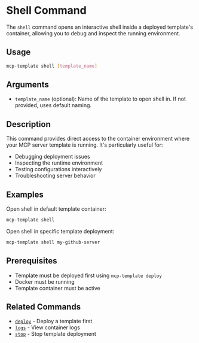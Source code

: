# Shell Command

The `shell` command opens an interactive shell inside a deployed template's container, allowing you to debug and inspect the running environment.

## Usage

```bash
mcp-template shell [template_name]
```

## Arguments

- `template_name` (optional): Name of the template to open shell in. If not provided, uses default naming.

## Description

This command provides direct access to the container environment where your MCP server template is running. It's particularly useful for:

- Debugging deployment issues
- Inspecting the runtime environment
- Testing configurations interactively
- Troubleshooting server behavior

## Examples

Open shell in default template container:
```bash
mcp-template shell
```

Open shell in specific template deployment:
```bash
mcp-template shell my-github-server
```

## Prerequisites

- Template must be deployed first using `mcp-template deploy`
- Docker must be running
- Template container must be active

## Related Commands

- [`deploy`](deploy.md) - Deploy a template first
- [`logs`](logs.md) - View container logs
- [`stop`](stop.md) - Stop template deployment
